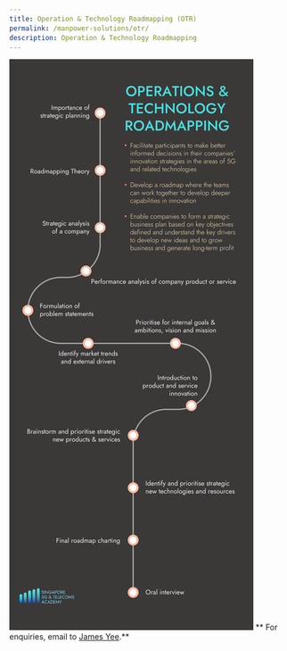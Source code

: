 ```yaml
---
title: Operation & Technology Roadmapping (OTR)
permalink: /manpower-solutions/otr/
description: Operation & Technology Roadmapping
---
```

![Operation and Technology Roadmapping (OTR)](/images/manpower-solutions/OTR-S.png)
**
For enquiries, email to [James Yee](James_YEE@SP.EDU.SG).**